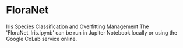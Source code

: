 # FloraNet
Iris Species Classification and Overfitting Management
The 'FloraNet_Iris.ipynb' can be run in Jupiter Notebook locally or using the Google CoLab service online.

